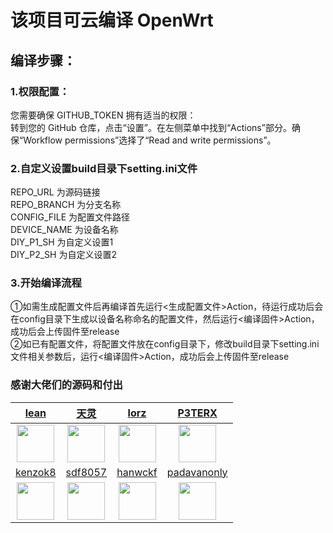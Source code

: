 
# 该项目可云编译 OpenWrt
## 编译步骤：
### 1.权限配置： 
您需要确保 GITHUB_TOKEN 拥有适当的权限：  
转到您的 GitHub 仓库，点击“设置”。在左侧菜单中找到“Actions”部分。确保“Workflow permissions”选择了“Read and write permissions”。  
### 2.自定义设置build目录下setting.ini文件  
REPO_URL 为源码链接  
REPO_BRANCH 为分支名称  
CONFIG_FILE 为配置文件路径  
DEVICE_NAME 为设备名称  
DIY_P1_SH 为自定义设置1  
DIY_P2_SH 为自定义设置2  
### 3.开始编译流程
①如需生成配置文件后再编译首先运行<生成配置文件>Action，待运行成功后会在config目录下生成以设备名称命名的配置文件，然后运行<编译固件>Action，成功后会上传固件至release  
②如已有配置文件，将配置文件放在config目录下，修改build目录下setting.ini文件相关参数后，运行<编译固件>Action，成功后会上传固件至release

### 感谢大佬们的源码和付出 

<!-- - [天灵](https://github.com/1715173329)
- [lean](https://github.com/coolsnowwolf/lede)
- [lorz](https://github.com/1orz/My-action)
- [P3TERX](https://github.com/P3TERX/Actions-OpenWrt)
- [kenzok8](https://github.com/kenzok8/openwrt-packages)
- [sdf8057](https://github.com/sdf8057)
- [hanwckf](https://github.com/hanwckf/immortalwrt-mt798x)
- [padavanonly](https://github.com/padavanonly/immortalwrtARM) -->

|          [lean](https://github.com/coolsnowwolf/lede)         |        [天灵](https://github.com/1715173329)               |              [lorz](https://github.com/1orz/My-action)               |              [P3TERX](https://github.com/P3TERX/Actions-OpenWrt)               |
| :----------------------------------------------------------: | :----------------------------------------------------------: | :----------------------------------------------------------: | :----------------------------------------------------------: |
| <img width="60" src="https://avatars.githubusercontent.com/u/31687149?v=4"/> | <img width="60" src="https://avatars.githubusercontent.com/u/22235437?v=4" /> | <img width="60" src="https://avatars.githubusercontent.com/u/31647663?v=4" /> | <img width="60" src="https://avatars.githubusercontent.com/u/25927179?v=4" /> |
|          [kenzok8](https://github.com/kenzok8/openwrt-packages)         |           [sdf8057](https://github.com/sdf8057)          |              [hanwckf](https://github.com/hanwckf/immortalwrt-mt798x)               |              [padavanonly](https://github.com/padavanonly/immortalwrt-mt798x)               |
| <img width="60" src="https://avatars.githubusercontent.com/u/39034242?v=4"/> | <img width="60" src="https://avatars.githubusercontent.com/u/54014465?v=4" /> | <img width="60" src="https://avatars.githubusercontent.com/u/27666983?v=4" /> | <img width="60" src="https://avatars.githubusercontent.com/u/83120842?v=4" /> |







